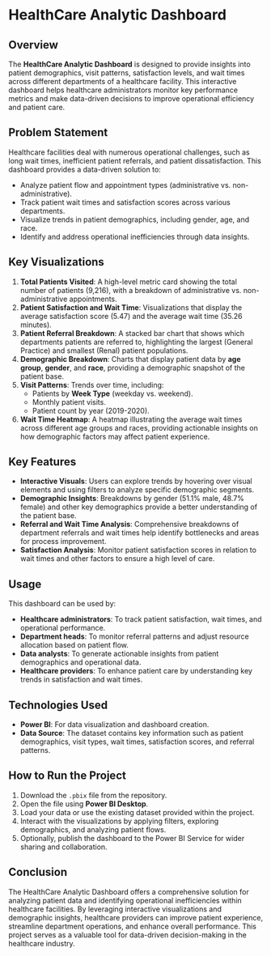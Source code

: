 # HealthCare Analytic Dashboard

## Overview

The **HealthCare Analytic Dashboard** is designed to provide insights into patient demographics, visit patterns, satisfaction levels, and wait times across different departments of a healthcare facility. This interactive dashboard helps healthcare administrators monitor key performance metrics and make data-driven decisions to improve operational efficiency and patient care.

## Problem Statement

Healthcare facilities deal with numerous operational challenges, such as long wait times, inefficient patient referrals, and patient dissatisfaction. This dashboard provides a data-driven solution to:

- Analyze patient flow and appointment types (administrative vs. non-administrative).
- Track patient wait times and satisfaction scores across various departments.
- Visualize trends in patient demographics, including gender, age, and race.
- Identify and address operational inefficiencies through data insights.

## Key Visualizations

1. **Total Patients Visited**: A high-level metric card showing the total number of patients (9,216), with a breakdown of administrative vs. non-administrative appointments.
2. **Patient Satisfaction and Wait Time**: Visualizations that display the average satisfaction score (5.47) and the average wait time (35.26 minutes). 
3. **Patient Referral Breakdown**: A stacked bar chart that shows which departments patients are referred to, highlighting the largest (General Practice) and smallest (Renal) patient populations.
4. **Demographic Breakdown**: Charts that display patient data by **age group**, **gender**, and **race**, providing a demographic snapshot of the patient base.
5. **Visit Patterns**: Trends over time, including:
   - Patients by **Week Type** (weekday vs. weekend).
   - Monthly patient visits.
   - Patient count by year (2019-2020).
6. **Wait Time Heatmap**: A heatmap illustrating the average wait times across different age groups and races, providing actionable insights on how demographic factors may affect patient experience.

## Key Features

- **Interactive Visuals**: Users can explore trends by hovering over visual elements and using filters to analyze specific demographic segments.
- **Demographic Insights**: Breakdowns by gender (51.1% male, 48.7% female) and other key demographics provide a better understanding of the patient base.
- **Referral and Wait Time Analysis**: Comprehensive breakdowns of department referrals and wait times help identify bottlenecks and areas for process improvement.
- **Satisfaction Analysis**: Monitor patient satisfaction scores in relation to wait times and other factors to ensure a high level of care.

## Usage

This dashboard can be used by:
- **Healthcare administrators**: To track patient satisfaction, wait times, and operational performance.
- **Department heads**: To monitor referral patterns and adjust resource allocation based on patient flow.
- **Data analysts**: To generate actionable insights from patient demographics and operational data.
- **Healthcare providers**: To enhance patient care by understanding key trends in satisfaction and wait times.

## Technologies Used

- **Power BI**: For data visualization and dashboard creation.
- **Data Source**: The dataset contains key information such as patient demographics, visit types, wait times, satisfaction scores, and referral patterns.
  
## How to Run the Project

1. Download the `.pbix` file from the repository.
2. Open the file using **Power BI Desktop**.
3. Load your data or use the existing dataset provided within the project.
4. Interact with the visualizations by applying filters, exploring demographics, and analyzing patient flows.
5. Optionally, publish the dashboard to the Power BI Service for wider sharing and collaboration.

## Conclusion

The HealthCare Analytic Dashboard offers a comprehensive solution for analyzing patient data and identifying operational inefficiencies within healthcare facilities. By leveraging interactive visualizations and demographic insights, healthcare providers can improve patient experience, streamline department operations, and enhance overall performance. This project serves as a valuable tool for data-driven decision-making in the healthcare industry.

